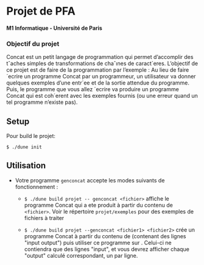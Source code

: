 Projet de PFA
============================================

**M1 Informatique - Université de Paris**

### Objectif du projet

Concat est un petit langage de programmation qui permet d’accomplir des tˆaches simples de
transformations de chaˆınes de caract`eres. L’objectif de ce projet est de faire de la programmation
par l’exemple : Au lieu de faire ´ecrire un programme Concat par un programmeur, un utilisateur
va donner quelques exemples d’une entr´ee et de la sortie attendue du programme. Puis, le
programme que vous allez ´ecrire va produire un programme Concat qui est coh´erent avec les
exemples fournis (ou une erreur quand un tel programme n’existe pas).


## Setup
Pour build le projet:

`$ ./dune init`

## Utilisation
* Votre programme `genconcat` accepte les modes suivants de fonctionnement :

    - `$ ./dune build projet -- genconcat <fichier>` affiche le programme Concat qui a ete produit à partir du contenu de `<fichier>`.
      Voir le répertoire `projet/exemples` pour des exemples de fichiers à traiter

    - `$ ./dune build projet --genconcat <fichier1> <fichier2>` crée un programme Concat à partir du contenu de <fichier1> (contenant des lignes "input output") puis utiliser ce programme sur <fichier2>. Celui-ci ne contiendra que des lignes "input", et vous devrez afficher chaque "output" calculé correspondant, un par ligne.

